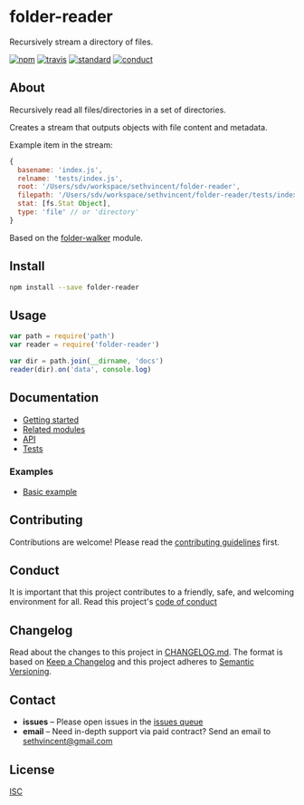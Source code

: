 # folder-reader

Recursively stream a directory of files.

[![npm][npm-image]][npm-url]
[![travis][travis-image]][travis-url]
[![standard][standard-image]][standard-url]
[![conduct][conduct]][conduct-url]

[npm-image]: https://img.shields.io/npm/v/folder-reader.svg?style=flat-square
[npm-url]: https://www.npmjs.com/package/folder-reader
[travis-image]: https://img.shields.io/travis/sethvincent/folder-reader.svg?style=flat-square
[travis-url]: https://travis-ci.org/sethvincent/folder-reader
[standard-image]: https://img.shields.io/badge/code%20style-standard-brightgreen.svg?style=flat-square
[standard-url]: http://npm.im/standard
[conduct]: https://img.shields.io/badge/code%20of%20conduct-contributor%20covenant-green.svg?style=flat-square
[conduct-url]: CONDUCT.md

## About

Recursively read all files/directories in a set of directories.

Creates a stream that outputs objects with file content and metadata.

Example item in the stream:

```js
{
  basename: 'index.js',
  relname: 'tests/index.js',
  root: '/Users/sdv/workspace/sethvincent/folder-reader',
  filepath: '/Users/sdv/workspace/sethvincent/folder-reader/tests/index.js',
  stat: [fs.Stat Object],
  type: 'file' // or 'directory'
}
```

Based on the [folder-walker](https://npmjs.com/folder-walker) module.

## Install

```sh
npm install --save folder-reader
```

## Usage

```js
var path = require('path')
var reader = require('folder-reader')

var dir = path.join(__dirname, 'docs')
reader(dir).on('data', console.log)
```

## Documentation
- [Getting started](docs/getting-started.md)
- [Related modules](docs/related-modules.md)
- [API](docs/api.md)
- [Tests](tests/)

### Examples
- [Basic example](examples/basic.js)

## Contributing

Contributions are welcome! Please read the [contributing guidelines](CONTRIBUTING.md) first.

## Conduct

It is important that this project contributes to a friendly, safe, and welcoming environment for all. Read this project's [code of conduct](CONDUCT.md)

## Changelog

Read about the changes to this project in [CHANGELOG.md](CHANGELOG.md). The format is based on [Keep a Changelog](http://keepachangelog.com/) and this project adheres to [Semantic Versioning](http://semver.org/).

## Contact

- **issues** – Please open issues in the [issues queue](https://github.com/sethvincent/folder-reader/issues)
- **email** – Need in-depth support via paid contract? Send an email to sethvincent@gmail.com

## License

[ISC](LICENSE.md)
